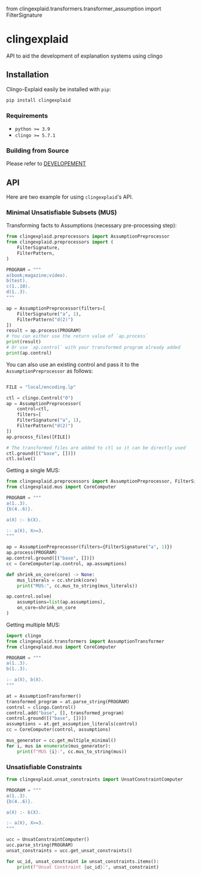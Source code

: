 from clingexplaid.transformers.transformer_assumption import FilterSignature

# clingexplaid

API to aid the development of explanation systems using clingo

## Installation

Clingo-Explaid easily be installed with `pip`:

```bash
pip install clingexplaid
```

### Requirements

- `python >= 3.9`
- `clingo >= 5.7.1`

### Building from Source

Please refer to [DEVELOPEMENT](DEVELOPMENT.md)

## API

Here are two example for using `clingexplaid`'s API.

### Minimal Unsatisfiable Subsets (MUS)

Transforming facts to Assumptions (necessary pre-processing step):

```python
from clingexplaid.preprocessors import AssumptionPreprocessor
from clingexplaid.preprocessors import (
    FilterSignature,
    FilterPattern,
)

PROGRAM = """
a(book;magazine;video).
b(test).
c(1..10).
d(1..3).
"""

ap = AssumptionPreprocessor(filters=[
    FilterSignature("a", 1),
    FilterPattern("d(2)")
])
result = ap.process(PROGRAM)
# You can either use the return value of `ap.process`
print(result)
# Or use `ap.control` with your transformed program already added
print(ap.control)
```

You can also use an existing control and pass it to the `AssumptionPreprocessor` as follows:

```python

FILE = "local/encoding.lp"

ctl = clingo.Control("0")
ap = AssumptionPreprocessor(
    control=ctl,
    filters=[
    FilterSignature("a", 1),
    FilterPattern("d(2)")
])
ap.process_files([FILE])

# The transformed files are added to ctl so it can be directly used
ctl.ground([("base", [])])
ctl.solve()
```

Getting a single MUS:

```python
from clingexplaid.preprocessors import AssumptionPreprocessor, FilterSignature
from clingexplaid.mus import CoreComputer

PROGRAM = """
a(1..3).
{b(4..6)}.

a(X) :- b(X).

:- a(X), X>=3.
"""

ap = AssumptionPreprocessor(filters={FilterSignature("a", 1)})
ap.process(PROGRAM)
ap.control.ground([("base", [])])
cc = CoreComputer(ap.control, ap.assumptions)

def shrink_on_core(core) -> None:
    mus_literals = cc.shrink(core)
    print("MUS:", cc.mus_to_string(mus_literals))

ap.control.solve(
    assumptions=list(ap.assumptions),
    on_core=shrink_on_core
)
```

Getting multiple MUS:

```python
import clingo
from clingexplaid.transformers import AssumptionTransformer
from clingexplaid.mus import CoreComputer

PROGRAM = """
a(1..3).
b(1..3).

:- a(X), b(X).
"""

at = AssumptionTransformer()
transformed_program = at.parse_string(PROGRAM)
control = clingo.Control()
control.add("base", [], transformed_program)
control.ground([("base", [])])
assumptions = at.get_assumption_literals(control)
cc = CoreComputer(control, assumptions)

mus_generator = cc.get_multiple_minimal()
for i, mus in enumerate(mus_generator):
    print(f"MUS {i}:", cc.mus_to_string(mus))
```

### Unsatisfiable Constraints

```python
from clingexplaid.unsat_constraints import UnsatConstraintComputer

PROGRAM = """
a(1..3).
{b(4..6)}.

a(X) :- b(X).

:- a(X), X>=3.
"""

ucc = UnsatConstraintComputer()
ucc.parse_string(PROGRAM)
unsat_constraints = ucc.get_unsat_constraints()

for uc_id, unsat_constraint in unsat_constraints.items():
    print(f"Unsat Constraint {uc_id}:", unsat_constraint)
```
